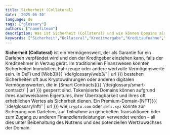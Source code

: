 ```yaml
---
title: Sicherheit (Collateral)
date: '2025-06-30'
language: de
tags: ["glossary"]
authors: ["namefiteam"]
description: Was ist Sicherheit (Collateral) und wie können Domains als Sicherheit in DeFi dienen?
keywords: ["Sicherheit","Kollateral","Kreditvergabe","Kreditaufnahme","Domain-Kollateral","DeFi"]
---
```


**Sicherheit (Collateral)** ist ein Vermögenswert, der als Garantie für ein Darlehen verpfändet wird und den der Kreditgeber einziehen kann, falls der Kreditnehmer in Verzug gerät. Im traditionellen Finanzwesen könnten Sicherheiten Immobilien, Fahrzeuge oder andere wertvolle Vermögenswerte sein. In DeFi und [Web3]({{ '/de/glossary/web3/' | url }}) bestehen Sicherheiten oft aus Kryptowährungen oder anderen digitalen Vermögenswerten, die in [Smart Contracts]({{ '/de/glossary/smart-contract/' | url }}) gesperrt sind. Tokenisierte Domains können aufgrund ihres nachweisbaren Eigentums, ihrer Übertragbarkeit und ihres oft erheblichen Wertes als Sicherheit dienen. Ein Premium-Domain-[NFT]({{ '/de/glossary/nft/' | url }}) wie `crypto.com` oder `defi.xyz` könnte zur Sicherung von Darlehen, zur Teilnahme an gehebelten Transaktionen oder zum Zugang zu anderen Finanzdienstleistungen verwendet werden – all dies unter Beibehaltung des Nutzens und des potenziellen Wertzuwachses der Domain.
